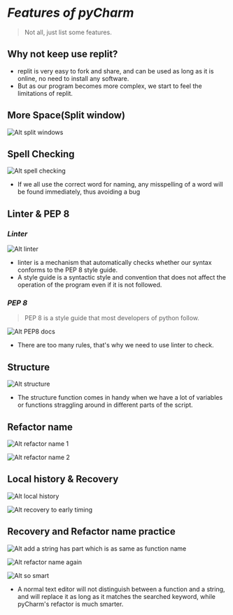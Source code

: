 # **_Features of pyCharm_**

> Not all, just list some features.

## **Why not keep use replit?**

- replit is very easy to fork and share, and can be used as long as it is online, no need to install any software.
- But as our program becomes more complex, we start to feel the limitations of replit.

## **More Space(Split window)**

![Alt split windows](pic/01.jpg)

## **Spell Checking**

![Alt spell checking](pic/02.jpg)

- If we all use the correct word for naming, any misspelling of a word will be found immediately, thus avoiding a bug

## **Linter & PEP 8**

### _Linter_

![Alt linter](pic/03.jpg)

- linter is a mechanism that automatically checks whether our syntax conforms to the PEP 8 style guide.
- A style guide is a syntactic style and convention that does not affect the operation of the program even if it is not followed.

### _PEP 8_

> PEP 8 is a style guide that most developers of python follow.

![Alt PEP8 docs](pic/04.jpg)

- There are too many rules, that's why we need to use linter to check.

## **Structure**

![Alt structure](pic/05.jpg)

- The structure function comes in handy when we have a lot of variables or functions straggling around in different parts of the script.

## **Refactor name**

![Alt refactor name 1](pic/06.jpg)

![Alt refactor name 2](pic/07.jpg)

## **Local history & Recovery**

![Alt local history](pic/08.jpg)

![Alt recovery to early timing](pic/09.jpg)

## **Recovery and Refactor name practice**

![Alt add a string has part which is as same as function name](pic/10.jpg)

![Alt refactor name again](pic/11.jpg)

![Alt so smart](pic/12.jpg)

- A normal text editor will not distinguish between a function and a string, and will replace it as long as it matches the searched keyword, while pyCharm's refactor is much smarter.
